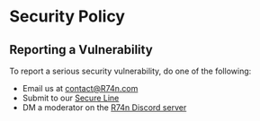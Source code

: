 # Security Policy

## Reporting a Vulnerability

To report a serious security vulnerability, do one of the following:

- Email us at [contact@R74n.com](mailto:contact@R74n.com)
- Submit to our [Secure Line](https://docs.google.com/forms/d/e/1FAIpQLSfjzmvge2By_1s0s7Bwv9A2_ThTmrt3nWMyUATF8duM2O8BxQ/viewform)
- DM a moderator on the [R74n Discord server](https://discord.gg/ejUc6YPQuS)
